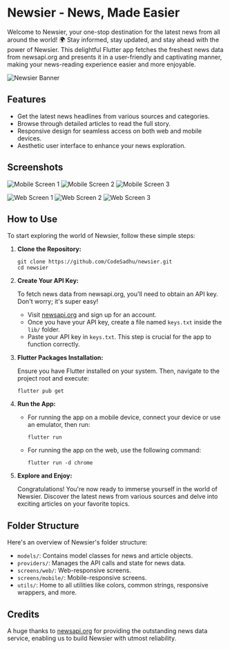 # Newsier - News, Made Easier

Welcome to Newsier, your one-stop destination for the latest news from all around the world! 🌍 Stay informed, stay updated, and stay ahead with the power of Newsier. This delightful Flutter app fetches the freshest news data from newsapi.org and presents it in a user-friendly and captivating manner, making your news-reading experience easier and more enjoyable.

![Newsier Banner](assets/images/newsier.png)

## Features

- Get the latest news headlines from various sources and categories.
- Browse through detailed articles to read the full story.
- Responsive design for seamless access on both web and mobile devices.
- Aesthetic user interface to enhance your news exploration.

## Screenshots

![Mobile Screen 1](assets/screenshots/mobile/1.png)
![Mobile Screen 2](assets/screenshots/mobile/2.png)
![Mobile Screen 3](assets/screenshots/mobile/3.png)

![Web Screen 1](assets/screenshots/web/1.png)
![Web Screen 2](assets/screenshots/web/2.png)
![Web Screen 3](assets/screenshots/web/3.png)

## How to Use

To start exploring the world of Newsier, follow these simple steps:

1. **Clone the Repository:**

   ```
   git clone https://github.com/CodeSadhu/newsier.git
   cd newsier
   ```

2. **Create Your API Key:**

   To fetch news data from newsapi.org, you'll need to obtain an API key. Don't worry; it's super easy!

   - Visit [newsapi.org](https://newsapi.org/) and sign up for an account.
   - Once you have your API key, create a file named `keys.txt` inside the `lib/` folder.
   - Paste your API key in `keys.txt`. This step is crucial for the app to function correctly.

3. **Flutter Packages Installation:**

   Ensure you have Flutter installed on your system. Then, navigate to the project root and execute:

   ```
   flutter pub get
   ```

4. **Run the App:**

   - For running the app on a mobile device, connect your device or use an emulator, then run:

     ```
     flutter run
     ```

   - For running the app on the web, use the following command:

     ```
     flutter run -d chrome
     ```

5. **Explore and Enjoy:**

   Congratulations! You're now ready to immerse yourself in the world of Newsier. Discover the latest news from various sources and delve into exciting articles on your favorite topics.

## Folder Structure

Here's an overview of Newsier's folder structure:

- `models/`: Contains model classes for news and article objects.
- `providers/`: Manages the API calls and state for news data.
- `screens/web/`: Web-responsive screens.
- `screens/mobile/`: Mobile-responsive screens.
- `utils/`: Home to all utilities like colors, common strings, responsive wrappers, and more.

## Credits

A huge thanks to [newsapi.org](https://newsapi.org/) for providing the outstanding news data service, enabling us to build Newsier with utmost reliability.
